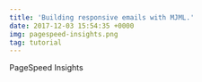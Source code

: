 ```yaml
---
title: 'Building responsive emails with MJML.'
date: 2017-12-03 15:54:35 +0000
img: pagespeed-insights.png
tag: tutorial
---
```


PageSpeed Insights
